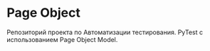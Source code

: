 # Page Object
Репозиторий проекта по Автоматизации тестирования. 
PyTest с использованием Page Object Model.
